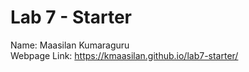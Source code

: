 # Lab 7 - Starter
Name: Maasilan Kumaraguru \
Webpage Link: https://kmaasilan.github.io/lab7-starter/
